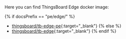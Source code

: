 Here you can find ThingsBoard Edge docker image: 

{% if docsPrefix == "pe/edge/" %}
* [thingsboard/tb-edge-pe](https://hub.docker.com/r/thingsboard/tb-edge-pe){:target="_blank"}
{% else %}
* [thingsboard/tb-edge](https://hub.docker.com/r/thingsboard/tb-edge){:target="_blank"}
{% endif %}